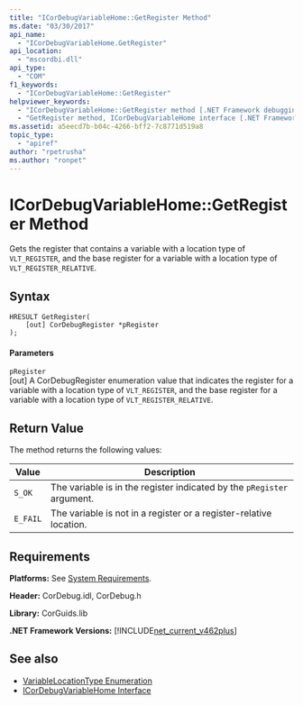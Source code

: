 ```yaml
---
title: "ICorDebugVariableHome::GetRegister Method"
ms.date: "03/30/2017"
api_name: 
  - "ICorDebugVariableHome.GetRegister"
api_location: 
  - "mscordbi.dll"
api_type: 
  - "COM"
f1_keywords: 
  - "ICorDebugVariableHome::GetRegister"
helpviewer_keywords: 
  - "ICorDebugVariableHome::GetRegister method [.NET Framework debugging]"
  - "GetRegister method, ICorDebugVariableHome interface [.NET Framework debugging]"
ms.assetid: a5eecd7b-b04c-4266-bff2-7c8771d519a8
topic_type: 
  - "apiref"
author: "rpetrusha"
ms.author: "ronpet"
---
```

# ICorDebugVariableHome::GetRegister Method
Gets the register that contains a variable with a location type of `VLT_REGISTER`, and the base register for a variable with a location type of `VLT_REGISTER_RELATIVE`.  
  
## Syntax  
  
```  
HRESULT GetRegister(  
    [out] CorDebugRegister *pRegister  
);  
```  
  
#### Parameters  
 `pRegister`  
 [out] A CorDebugRegister enumeration value  that indicates the register for a variable with a location type of `VLT_REGISTER`, and the base register for a variable with a location type of `VLT_REGISTER_RELATIVE`.  
  
## Return Value  
 The method returns the following values:  
  
|Value|Description|  
|-----------|-----------------|  
|`S_OK`|The variable is in the register indicated by the `pRegister` argument.|  
|`E_FAIL`|The variable is not in a register or a register-relative location.|  
  
## Requirements  
 **Platforms:** See [System Requirements](../../../../docs/framework/get-started/system-requirements.md).  
  
 **Header:** CorDebug.idl, CorDebug.h  
  
 **Library:** CorGuids.lib  
  
 **.NET Framework Versions:** [!INCLUDE[net_current_v462plus](../../../../includes/net-current-v462plus-md.md)]  
  
## See also
- [VariableLocationType Enumeration](../../../../docs/framework/unmanaged-api/debugging/variablelocationtype-enumeration.md)
- [ICorDebugVariableHome Interface](../../../../docs/framework/unmanaged-api/debugging/icordebugvariablehome-interface.md)
